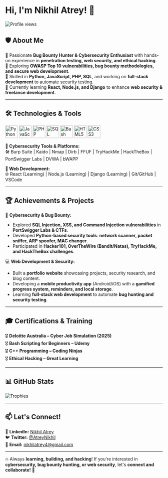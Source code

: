 # Hi, I'm Nikhil Atrey! 👋

[](https://git.io/typing-svg)

![Profile views](https://komarev.com/ghpvc/?username=NikhilAtrey&color=blue&style=flat-square)

## 🛡️ About Me

🔹 Passionate **Bug Bounty Hunter & Cybersecurity Enthusiast** with hands-on experience in **penetration testing, web security, and ethical hacking**.  
🔹 Exploring **OWASP Top 10 vulnerabilities, bug bounty methodologies, and secure web development**.  
🔹 Skilled in **Python, JavaScript, PHP, SQL**, and working on **full-stack development** to automate security testing.  
🔹 Currently learning **React, Node.js, and Django** to enhance **web security & freelance development**.

---

## 🛠️ Technologies & Tools

<div>
 <img src="https://cdn.jsdelivr.net/gh/devicons/devicon/icons/python/python-original.svg" width="40" height="40" title="Python"/> 
<img src="https://cdn.jsdelivr.net/gh/devicons/devicon/icons/javascript/javascript-original.svg" width="40" height="40" title="JavaScript"/>
 <img src="https://cdn.jsdelivr.net/gh/devicons/devicon/icons/php/php-original.svg" width="40" height="40" title="PHP"/>
 <img src="https://cdn.jsdelivr.net/gh/devicons/devicon/icons/sqlite/sqlite-original.svg" width="40" height="40" title="SQL"/>
 <img src="https://cdn.jsdelivr.net/gh/devicons/devicon/icons/bash/bash-original.svg" width="40" height="40" title="Bash"/>
 <img src="https://cdn.jsdelivr.net/gh/devicons/devicon/icons/html5/html5-original.svg" width="40" height="40" title="HTML5"/>
 <img src="https://cdn.jsdelivr.net/gh/devicons/devicon/icons/css3/css3-original.svg" width="40" height="40" title="CSS3"/>
</div>

**🔹 Cybersecurity Tools & Platforms:**  
🛠️ Burp Suite | Kaido | Nmap | Dirb | FFUF | TryHackMe | HackTheBox | PortSwigger Labs | DVWA | bWAPP

**🔹 Web Development:**  
🌐 React (Learning) | Node.js (Learning) | Django (Learning) | Git/GitHub | VSCode

---

## 🏆 Achievements & Projects

🚀 **Cybersecurity & Bug Bounty:**

- Explored **SQL Injection, XSS, and Command Injection vulnerabilities** in **PortSwigger Labs & CTFs**.
- Developed **Python-based security tools**: **network scanner, packet sniffer, ARP spoofer, MAC changer**.
- Participated in **Hacker101, OverTheWire (Bandit/Natas), TryHackMe, and HackTheBox challenges**.

💻 **Web Development & Security:**

- Built a **portfolio website** showcasing projects, security research, and blog content.
- Developing a **mobile productivity app** (Android/iOS) with a **gamified progress system, reminders, and local storage**.
- Learning **full-stack web development** to automate **bug hunting and security testing**.

---

## 🎓 Certifications & Training

🎖️ **Deloitte Australia – Cyber Job Simulation (2025)**  
🎖️ **Bash Scripting for Beginners – Udemy**  
🎖️ **C++ Programming – Coding Ninjas**  
🎖️ **Ethical Hacking – Great Learning**

---

## 📊 GitHub Stats

  
  
![Trophies](https://github-profile-trophy.vercel.app/?username=NikhilAtrey&theme=onestar&no-frame=true&margin-w=15)

---

## 📫 Let's Connect!

💼 **LinkedIn:** [Nikhil Atrey](https://www.linkedin.com/in/nikhil-atrey01/)  
🐦 **Twitter:** [@AtreyNikhil](https://x.com/AtreyNikhil)  
📧 **Email:** [nikhilatrey4@gmail.com](mailto:nikhilatrey4@gmail.com)

---

🔥 Always **learning, building, and hacking**! If you're interested in **cybersecurity, bug bounty hunting, or web security**, let's **connect and collaborate!** 🚀
